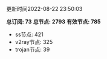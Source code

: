 更新时间2022-08-22 23:50:03

**总订阅: 73**
**总节点: 2793**
**有效节点: 785**
- ss节点: 421
- v2ray节点: 325
- trojan节点: 39
